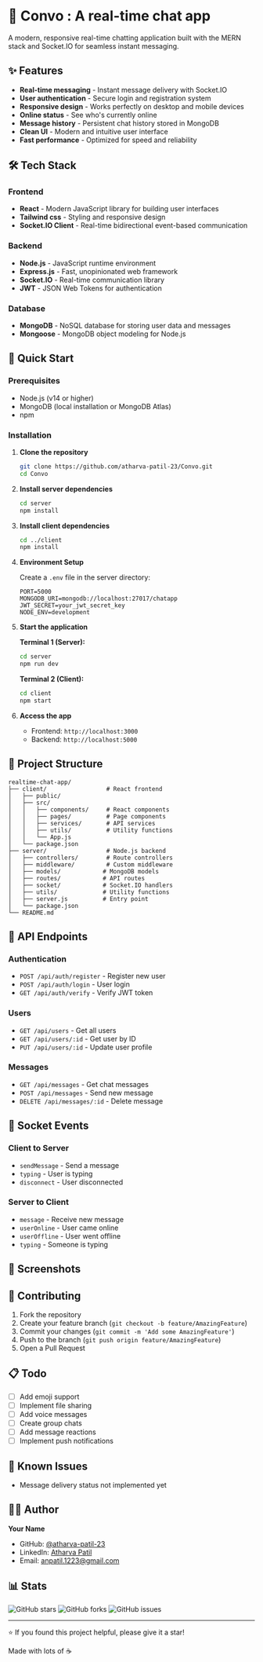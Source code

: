 # 💬 Convo : A real-time chat app

A modern, responsive real-time chatting application built with the MERN stack and Socket.IO for seamless instant messaging.

## ✨ Features

- **Real-time messaging** - Instant message delivery with Socket.IO
- **User authentication** - Secure login and registration system
- **Responsive design** - Works perfectly on desktop and mobile devices
- **Online status** - See who's currently online
- **Message history** - Persistent chat history stored in MongoDB
- **Clean UI** - Modern and intuitive user interface
- **Fast performance** - Optimized for speed and reliability

## 🛠️ Tech Stack

### Frontend
- **React** - Modern JavaScript library for building user interfaces
- **Tailwind css** - Styling and responsive design
- **Socket.IO Client** - Real-time bidirectional event-based communication

### Backend
- **Node.js** - JavaScript runtime environment
- **Express.js** - Fast, unopinionated web framework
- **Socket.IO** - Real-time communication library
- **JWT** - JSON Web Tokens for authentication

### Database
- **MongoDB** - NoSQL database for storing user data and messages
- **Mongoose** - MongoDB object modeling for Node.js

## 🚀 Quick Start

### Prerequisites
- Node.js (v14 or higher)
- MongoDB (local installation or MongoDB Atlas)
- npm

### Installation

1. **Clone the repository**
   ```bash
   git clone https://github.com/atharva-patil-23/Convo.git
   cd Convo
   ```

2. **Install server dependencies**
   ```bash
   cd server
   npm install
   ```

3. **Install client dependencies**
   ```bash
   cd ../client
   npm install
   ```

4. **Environment Setup**
   
   Create a `.env` file in the server directory:
   ```env
   PORT=5000
   MONGODB_URI=mongodb://localhost:27017/chatapp
   JWT_SECRET=your_jwt_secret_key
   NODE_ENV=development
   ```

5. **Start the application**
   
   **Terminal 1 (Server):**
   ```bash
   cd server
   npm run dev
   ```
   
   **Terminal 2 (Client):**
   ```bash
   cd client
   npm start
   ```

6. **Access the app**
   - Frontend: `http://localhost:3000`
   - Backend: `http://localhost:5000`

## 📁 Project Structure

```
realtime-chat-app/
├── client/                 # React frontend
│   ├── public/
│   ├── src/
│   │   ├── components/     # React components
│   │   ├── pages/          # Page components
│   │   ├── services/       # API services
│   │   ├── utils/          # Utility functions
│   │   └── App.js
│   └── package.json
├── server/                 # Node.js backend
│   ├── controllers/        # Route controllers
│   ├── middleware/         # Custom middleware
│   ├── models/            # MongoDB models
│   ├── routes/            # API routes
│   ├── socket/            # Socket.IO handlers
│   ├── utils/             # Utility functions
│   ├── server.js          # Entry point
│   └── package.json
└── README.md
```

## 🔧 API Endpoints

### Authentication
- `POST /api/auth/register` - Register new user
- `POST /api/auth/login` - User login
- `GET /api/auth/verify` - Verify JWT token

### Users
- `GET /api/users` - Get all users
- `GET /api/users/:id` - Get user by ID
- `PUT /api/users/:id` - Update user profile

### Messages
- `GET /api/messages` - Get chat messages
- `POST /api/messages` - Send new message
- `DELETE /api/messages/:id` - Delete message

## 🔌 Socket Events

### Client to Server
- `sendMessage` - Send a message
- `typing` - User is typing
- `disconnect` - User disconnected

### Server to Client
- `message` - Receive new message
- `userOnline` - User came online
- `userOffline` - User went offline
- `typing` - Someone is typing

## 📱 Screenshots


## 🤝 Contributing

1. Fork the repository
2. Create your feature branch (`git checkout -b feature/AmazingFeature`)
3. Commit your changes (`git commit -m 'Add some AmazingFeature'`)
4. Push to the branch (`git push origin feature/AmazingFeature`)
5. Open a Pull Request

## 📋 Todo

- [ ] Add emoji support
- [ ] Implement file sharing
- [ ] Add voice messages
- [ ] Create group chats
- [ ] Add message reactions
- [ ] Implement push notifications

## 🐛 Known Issues

- Message delivery status not implemented yet


## 👨‍💻 Author

**Your Name**
- GitHub: [@atharva-patil-23](https://github.com/atharva-patil-23)
- LinkedIn: [Atharva Patil](https://www.linkedin.com/in/atharva-patil-081198258/)
- Email: anpatil.1223@gmail.com

## 📊 Stats

![GitHub stars](https://img.shields.io/github/stars/atharva-patil-23/Convo?style=social)
![GitHub forks](https://img.shields.io/github/forks/atharva-patil-23/Convo?style=social)
![GitHub issues](https://img.shields.io/github/issues/atharva-patil-23/Convo)

---

⭐ If you found this project helpful, please give it a star!

Made with lots of ☕